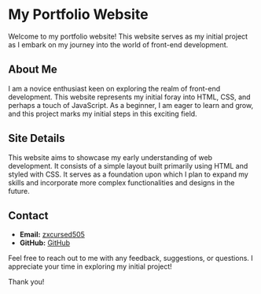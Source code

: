 # My Portfolio Website

Welcome to my portfolio website! This website serves as my initial project as I embark on my journey into the world of front-end development.

## About Me

I am a novice enthusiast keen on exploring the realm of front-end development. This website represents my initial foray into HTML, CSS, and perhaps a touch of JavaScript. As a beginner, I am eager to learn and grow, and this project marks my initial steps in this exciting field.

## Site Details

This website aims to showcase my early understanding of web development. It consists of a simple layout built primarily using HTML and styled with CSS. It serves as a foundation upon which I plan to expand my skills and incorporate more complex functionalities and designs in the future.

## Contact

- **Email:** [zxcursed505](mailto:zxcursed505@gmail.com)
- **GitHub:** [GitHub]([https://github.com/YourGitHubUsername](https://github.com/z1rowww))

Feel free to reach out to me with any feedback, suggestions, or questions. I appreciate your time in exploring my initial project!

Thank you!
